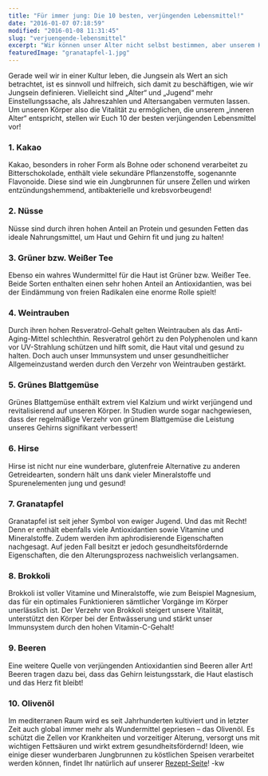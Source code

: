 ```yaml
---
title: "Für immer jung: Die 10 besten, verjüngenden Lebensmittel!"
date: "2016-01-07 07:18:59"
modified: "2016-01-08 11:31:45"
slug: "verjuengende-lebensmittel"
excerpt: "Wir können unser Alter nicht selbst bestimmen, aber unserem Körper jederzeit Gutes tun, damit er vital und jung bleibt!"
featuredImage: "granatapfel-1.jpg"
---
```


Gerade weil wir in einer Kultur leben, die Jungsein als Wert an sich betrachtet, ist es sinnvoll und hilfreich, sich damit zu beschäftigen, wie wir Jungsein definieren. Vielleicht sind „Alter“ und „Jugend“ mehr Einstellungssache, als Jahreszahlen und Altersangaben vermuten lassen. Um unseren Körper also die Vitalität zu ermöglichen, die unserem „inneren Alter“ entspricht, stellen wir Euch 10 der besten verjüngenden Lebensmittel vor!

### 1\. Kakao

Kakao, besonders in roher Form als Bohne oder schonend verarbeitet zu Bitterschokolade, enthält viele sekundäre Pflanzenstoffe, sogenannte Flavonoide. Diese sind wie ein Jungbrunnen für unsere Zellen und wirken entzündungshemmend, antibakterielle und krebsvorbeugend!

### 2\. Nüsse

Nüsse sind durch ihren hohen Anteil an Protein und gesunden Fetten das ideale Nahrungsmittel, um Haut und Gehirn fit und jung zu halten!

### 3\. Grüner bzw. Weißer Tee

Ebenso ein wahres Wundermittel für die Haut ist Grüner bzw. Weißer Tee. Beide Sorten enthalten einen sehr hohen Anteil an Antioxidantien, was bei der Eindämmung von freien Radikalen eine enorme Rolle spielt!

### 4\. Weintrauben

Durch ihren hohen Resveratrol-Gehalt gelten Weintrauben als das Anti-Aging-Mittel schlechthin. Resveratrol gehört zu den Polyphenolen und kann vor UV-Strahlung schützen und hilft somit, die Haut vital und gesund zu halten. Doch auch unser Immunsystem und unser gesundheitlicher Allgemeinzustand werden durch den Verzehr von Weintrauben gestärkt.

### 5\. Grünes Blattgemüse

Grünes Blattgemüse enthält extrem viel Kalzium und wirkt verjüngend und revitalisierend auf unseren Körper. In Studien wurde sogar nachgewiesen, dass der regelmäßige Verzehr von grünem Blattgemüse die Leistung unseres Gehirns signifikant verbessert!

### 6\. Hirse

Hirse ist nicht nur eine wunderbare, glutenfreie Alternative zu anderen Getreidearten, sondern hält uns dank vieler Mineralstoffe und Spurenelementen jung und gesund!

### 7\. Granatapfel

Granatapfel ist seit jeher Symbol von ewiger Jugend. Und das mit Recht! Denn er enthält ebenfalls viele Antioxidantien sowie Vitamine und Mineralstoffe. Zudem werden ihm aphrodisierende Eigenschaften nachgesagt. Auf jeden Fall besitzt er jedoch gesundheitsfördernde Eigenschaften, die den Alterungsprozess nachweislich verlangsamen.

### 8\. Brokkoli

Brokkoli ist voller Vitamine und Mineralstoffe, wie zum Beispiel Magnesium, das für ein optimales Funktionieren sämtlicher Vorgänge im Körper unerlässlich ist. Der Verzehr von Brokkoli steigert unsere Vitalität, unterstützt den Körper bei der Entwässerung und stärkt unser Immunsystem durch den hohen Vitamin-C-Gehalt!

### 9\. Beeren

Eine weitere Quelle von verjüngenden Antioxidantien sind Beeren aller Art! Beeren tragen dazu bei, dass das Gehirn leistungsstark, die Haut elastisch und das Herz fit bleibt!

### 10\. Olivenöl

Im mediterranen Raum wird es seit Jahrhunderten kultiviert und in letzter Zeit auch global immer mehr als Wundermittel gepriesen – das Olivenöl. Es schützt die Zellen vor Krankheiten und vorzeitiger Alterung, versorgt uns mit wichtigen Fettsäuren und wirkt extrem gesundheitsfördernd! Ideen, wie einige dieser wunderbaren Jungbrunnen zu köstlichen Speisen verarbeitet werden können, findet Ihr natürlich auf unserer [Rezept-Seite](https://www.veganblatt.com/rezepte)! -kw